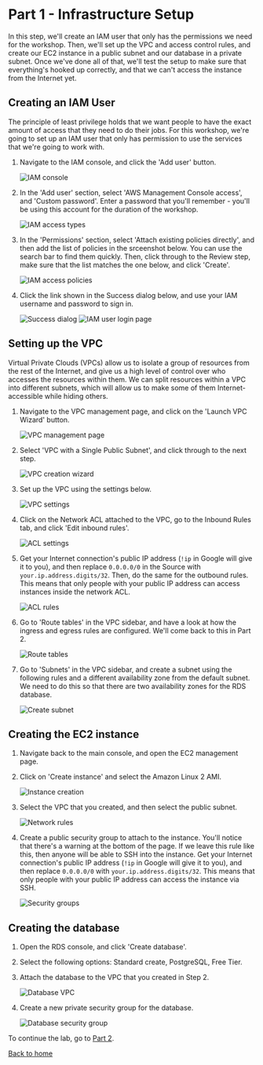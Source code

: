 # Part 1 - Infrastructure Setup

In this step, we'll create an IAM user that only has the permissions we need for the workshop.  Then, we'll set up the VPC and access control rules, and create our EC2 instance in a public subnet and our database in a private subnet.  Once we've done all of that, we'll test the setup to make sure that everything's hooked up correctly, and that we can't access the instance from the Internet yet.

## Creating an IAM User

The principle of least privilege holds that we want people to have the exact amount of access that they need to do their jobs.  For this workshop, we're going to set up an IAM user that only has permission to use the services that we're going to work with.

1. Navigate to the IAM console, and click the 'Add user' button.

    ![IAM console](1-iampage.png)

1. In the 'Add user' section, select 'AWS Management Console access', and 'Custom password'.  Enter a password that you'll remember - you'll be using this account for the duration of the workshop.

    ![IAM access types](2-accesstype.png)

1. In the 'Permissions' section, select 'Attach existing policies directly', and then add the list of policies in the srceenshot below.  You can use the search bar to find them quickly.  Then, click through to the Review step, make sure that the list matches the one below, and click 'Create'.

    ![IAM access policies](3-accesspolicies.png)

1. Click the link shown in the Success dialog below, and use your IAM username and password to sign in.

    ![Success dialog](4-success.png)
    ![IAM user login page](4-iamlogin.png)

## Setting up the VPC

Virtual Private Clouds (VPCs) allow us to isolate a group of resources from the rest of the Internet, and give us a high level of control over who accesses the resources within them.  We can split resources within a VPC into different subnets, which will allow us to make some of them Internet-accessible while hiding others.

1. Navigate to the VPC management page, and click on the 'Launch VPC Wizard' button.

    ![VPC management page](5-vpc.png)

1. Select 'VPC with a Single Public Subnet', and click through to the next step.

    ![VPC creation wizard](6-vpctype.png)

1. Set up the VPC using the settings below.

    ![VPC settings](7-vpcsettings.png)

1. Click on the Network ACL attached to the VPC, go to the Inbound Rules tab, and click 'Edit inbound rules'.

    ![ACL settings](8-aclsettings.png)

1. Get your Internet connection's public IP address (`!ip` in Google will give it to you), and then replace `0.0.0.0/0` in the Source with `your.ip.address.digits/32`.  Then, do the same for the outbound rules.  This means that only people with your public IP address can access instances inside the network ACL.

    ![ACL rules](9-lockdown.png)

1. Go to 'Route tables' in the VPC sidebar, and have a look at how the ingress and egress rules are configured.  We'll come back to this in Part 2.

    ![Route tables](10-routetables.png)

1. Go to 'Subnets' in the VPC sidebar, and create a subnet using the following rules and a different availability zone from the default subnet.  We need to do this so that there are two availability zones for the RDS database.

    ![Create subnet](11-subnet.png)

## Creating the EC2 instance

1. Navigate back to the main console, and open the EC2 management page.

1. Click on 'Create instance' and select the Amazon Linux 2 AMI.

    ![Instance creation](12-ec2.png)

1. Select the VPC that you created, and then select the public subnet.

    ![Network rules](13-ec2public.png)

1. Create a public security group to attach to the instance.  You'll notice that there's a warning at the bottom of the page.  If we leave this rule like this, then anyone will be able to SSH into the instance.  Get your Internet connection's public IP address (`!ip` in Google will give it to you), and then replace `0.0.0.0/0` with `your.ip.address.digits/32`.  This means that only people with your public IP address can access the instance via SSH.

    ![Security groups](14-ec2sg.png)

## Creating the database

1. Open the RDS console, and click 'Create database'.

1. Select the following options: Standard create, PostgreSQL, Free Tier.

1. Attach the database to the VPC that you created in Step 2.

    ![Database VPC](15-databasevpc.png)

1. Create a new private security group for the database.

    ![Database security group](16-database.png)

To continue the lab, go to [Part 2](../Part2).

[Back to home](../README.md)